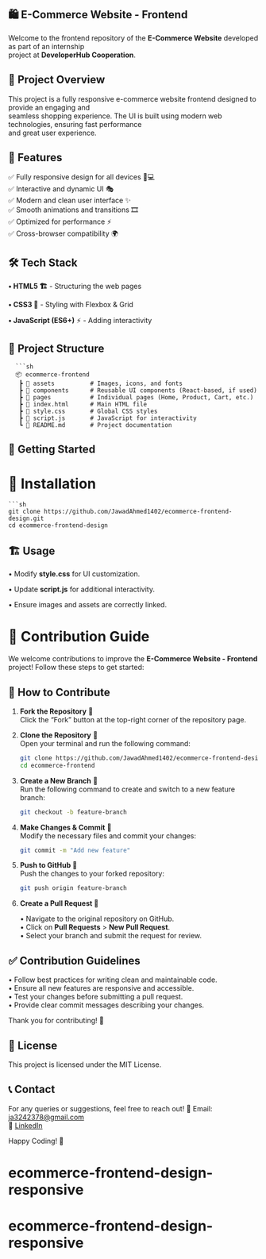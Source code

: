 ## 🛍️ E-Commerce Website - Frontend

Welcome to the frontend repository of the **E-Commerce Website** developed as part of an internship      
project at **DeveloperHub Cooperation**.       

## 🚀 Project Overview

This project is a fully responsive e-commerce website frontend designed to provide an engaging and         
seamless shopping experience. The UI is built using modern web technologies, ensuring fast performance        
and great user experience.

## 🎨 Features

✅ Fully responsive design for all devices 📱💻          
✅ Interactive and dynamic UI 🎭         
✅ Modern and clean user interface ✨         
✅ Smooth animations and transitions 🎞️      
✅ Optimized for performance ⚡          
✅ Cross-browser compatibility 🌍          

## 🛠️ Tech Stack         

**• HTML5 🏗️** - Structuring the web pages        

**• CSS3 🎨** - Styling with Flexbox & Grid        

**• JavaScript (ES6+)** ⚡ - Adding interactivity      

## 📂 Project Structure         
      ```sh
      📦 ecommerce-frontend      
       ┣ 📂 assets          # Images, icons, and fonts        
       ┣ 📂 components      # Reusable UI components (React-based, if used)       
       ┣ 📂 pages           # Individual pages (Home, Product, Cart, etc.)       
       ┣ 📜 index.html      # Main HTML file      
       ┣ 📜 style.css       # Global CSS styles       
       ┣ 📜 script.js       # JavaScript for interactivity       
       ┗ 📜 README.md       # Project documentation      
     
## 🚀 Getting Started        

# 🔧 Installation       
    ```sh
    git clone https://github.com/JawadAhmed1402/ecommerce-frontend-design.git     
    cd ecommerce-frontend-design     

## 🏗️ Usage     

• Modify **style.css** for UI customization.     

• Update **script.js** for additional interactivity.   

• Ensure images and assets are correctly linked.  

# 🤝 Contribution Guide

We welcome contributions to improve the **E-Commerce Website - Frontend** project! Follow these steps to get started:

## 📝 How to Contribute

1. **Fork the Repository** 🍴        
   Click the “Fork” button at the top-right corner of the repository page.

2. **Clone the Repository** 🔽        
   Open your terminal and run the following command:
   ```sh
   git clone https://github.com/JawadAhmed1402/ecommerce-frontend-design.git
   cd ecommerce-frontend
3. **Create a New Branch** 🌿     
   Run the following command to create and switch to a new feature branch:
   ```sh
   git checkout -b feature-branch

4. **Make Changes & Commit** 💾       
   Modify the necessary files and commit your changes:
   ```sh
   git commit -m "Add new feature"

5. **Push to GitHub 🚀**        
   Push the changes to your forked repository:
   ```sh
   git push origin feature-branch

6. **Create a Pull Request 📩**       
 
   • Navigate to the original repository on GitHub.    
   • Click on **Pull Requests** > **New Pull Request**.    
   • Select your branch and submit the request for review.
   
## ✅ Contribution Guidelines
   • Follow best practices for writing clean and maintainable code.     
   • Ensure all new features are responsive and accessible.       
   • Test your changes before submitting a pull request.      
   • Provide clear commit messages describing your changes.       

Thank you for contributing! 🎉      
    
  
## 📜 License       

This project is licensed under the MIT License.       

## 📞 Contact     

For any queries or suggestions, feel free to reach out! 📧 Email: ja3242378@gmail.com       
📌 [LinkedIn](www.linkedin.com/in/jawad-ahmed-1261912a8/)

Happy Coding! 🎉      




      
# ecommerce-frontend-design-responsive
# ecommerce-frontend-design-responsive
